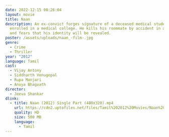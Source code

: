 ```yaml
---
date: 2022-12-15 00:26:04
layout: movie
title: Naan
description: An ex-convict forges signature of a deceased medical student to get
  enrolled in a medical college. He kills his roommate by accident in a dispute
  and fears that his identity will be revealed.
poster: /assets/uploads/naan_-film-.jpg
genre:
  - Crime
  - Thriller
year: "2012"
language: Tamil
cast:
  - Vijay Antony
  - Siddharth Venugopal
  - Rupa Manjari
  - Anuya Bhagvath
director:
  - Jeeva Shankar
dlink:
  - title: Naan (2012) Single Part (480x320).mp4
    url: https://cdn2.uptofiles.net/files/Tamil%202012%20Movies/Naan%20(2012)/Mp4%20HD%20(Single%20Part)%20-%20(480x320)/Naan%20(2012)%20Single%20Part%20(480x320).mp4
    quality: HD
    size: 500 MB
    language:
      - Tamil
---
```

